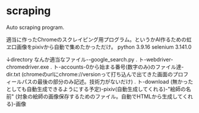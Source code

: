 # scraping
Auto scraping program.

適当に作ったChromeのスクレイピング用プログラム。というかAI作るための虹ヱ口画像をpixivから自動で集めたかっただけ。
python 3.9.16
selenium 3.141.0

↓directory
なんか適当なファイル--google_search.py
.                   ト-webdriver-chromedriver.exe
.                   ト-accounts-0から始まる番号(数字のみ)のファイル達-dir.txt (chromeのurlにchrome://versionって打ち込んで出てきた画面のプロフィールパスの最後の部分のみ記述。技術力がないだけ)
.                                                                  ト-download (無かったとしても自動生成できるようにする予定)-pixiv(自動生成してくれる)-"絵師の名前" (対象の絵師の画像保存するためのファイル。自動でHTMLから生成してくれる)-画像
